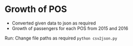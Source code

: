 # Growth of POS

* Converted given data to json as required
* Growth of passengers for each POS from 2015 and 2016

Run:
Change file paths as required
```python csv2json.py```